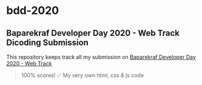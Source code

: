 # bdd-2020
## Baparekraf Developer Day 2020 - Web Track Dicoding Submission

This repository keeps track all my submission on [Baparekraf Developer Day 2020 - Web Track](https://bdd.kemenparekraf.go.id/)
> 100% scores! ✅ My very own html, css & js code

